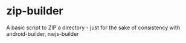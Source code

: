 # zip-builder
A basic script to ZIP a directory - just for the sake of consistency with android-builder, nwjs-builder
